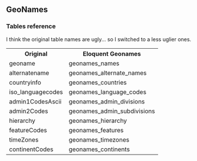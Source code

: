 
GeoNames
--------

### Tables reference

I think the original table names are ugly... so I switched to a less uglier ones.

<table>
  <tr>
    <th>Original</th>
    <th>Eloquent Geonames</th>
  </tr>
  <tr>
    <td>geoname</td>
    <td>geonames_names</td>
  </tr>
  <tr>
    <td>alternatename</td>
    <td>geonames_alternate_names</td>
  </tr>
  <tr>
    <td>countryinfo</td>
    <td>geonames_countries</td>
  </tr>
  <tr>
    <td>iso_languagecodes</td>
    <td>geonames_language_codes</td>
  </tr>
  <tr>
    <td>admin1CodesAscii</td>
    <td>geonames_admin_divisions</td>
  </tr>
  <tr>
    <td>admin2Codes</td>
    <td>geonames_admin_subdivisions</td>
  </tr>
  <tr>
    <td>hierarchy</td>
    <td>geonames_hierarchy</td>
  </tr>
  <tr>
    <td>featureCodes</td>
    <td>geonames_features</td>
  </tr>
  <tr>
    <td>timeZones</td>
    <td>geonames_timezones</td>
  </tr>
  <tr>
    <td>continentCodes</td>
    <td>geonames_continents</td>
  </tr>


</table>

